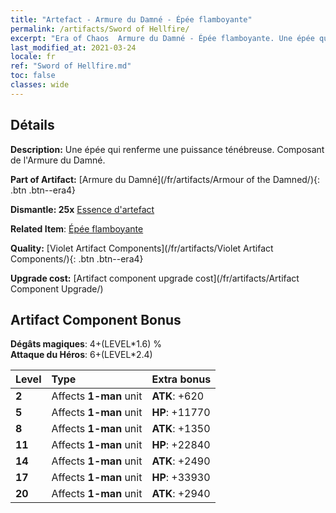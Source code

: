 ```yaml
---
title: "Artefact - Armure du Damné - Épée flamboyante"
permalink: /artifacts/Sword of Hellfire/
excerpt: "Era of Chaos  Armure du Damné - Épée flamboyante. Une épée qui renferme une puissance ténébreuse. Composant de l'Armure du Damné."
last_modified_at: 2021-03-24
locale: fr
ref: "Sword of Hellfire.md"
toc: false
classes: wide
---
```




## Détails

 **Description:** Une épée qui renferme une puissance ténébreuse. Composant de l'Armure du Damné.

 **Part of Artifact:** [Armure du Damné](/fr/artifacts/Armour of the Damned/){: .btn .btn--era4}

 **Dismantle: 25x** [Essence d'artefact](/fr/Items/con_905/)

 **Related Item**: [Épée flamboyante](/fr/Items/art_121/)

 **Quality:** [Violet Artifact Components](/fr/artifacts/Violet Artifact Components/){: .btn .btn--era4}

 **Upgrade cost:** [Artifact component upgrade cost](/fr/artifacts/Artifact Component Upgrade/)

## Artifact Component Bonus

  **Dégâts magiques**: 4+(LEVEL\*1.6) %<br/>**Attaque du Héros**: 6+(LEVEL\*2.4)

  |  Level  | Type |    Extra bonus  | 
  |:--------|:-----|:----------------| 
  | **2** | Affects **1-man** unit | **ATK**: +620 | 
  | **5** | Affects **1-man** unit | **HP**: +11770 | 
  | **8** | Affects **1-man** unit | **ATK**: +1350 | 
  | **11** | Affects **1-man** unit | **HP**: +22840 | 
  | **14** | Affects **1-man** unit | **ATK**: +2490 | 
  | **17** | Affects **1-man** unit | **HP**: +33930 | 
  | **20** | Affects **1-man** unit | **ATK**: +2940 | 
